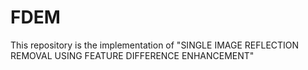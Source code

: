 # FDEM
This repository is the implementation of "SINGLE IMAGE REFLECTION REMOVAL USING FEATURE DIFFERENCE ENHANCEMENT"
